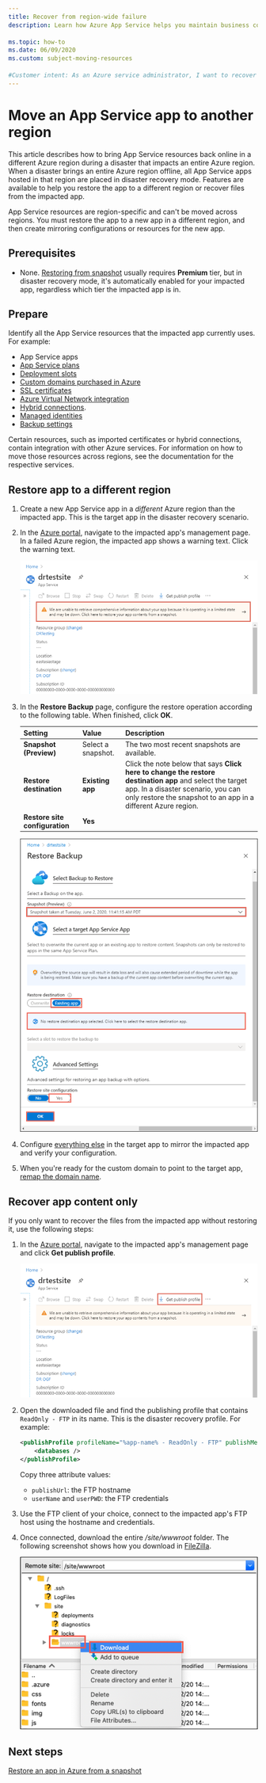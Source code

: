 ```yaml
---
title: Recover from region-wide failure
description: Learn how Azure App Service helps you maintain business continuity and disaster recovery (BCDR) capabilities. Recover your app from a region-wide failure in Azure.

ms.topic: how-to
ms.date: 06/09/2020
ms.custom: subject-moving-resources

#Customer intent: As an Azure service administrator, I want to recover my App Service app from a region-wide failure in Azure.
---
```


# Move an App Service app to another region

This article describes how to bring App Service resources back online in a different Azure region during a disaster that impacts an entire Azure region. When a disaster brings an entire Azure region offline, all App Service apps hosted in that region are placed in disaster recovery mode. Features are available to help you restore the app to a different region or recover files from the impacted app.

App Service resources are region-specific and can't be moved across regions. You must restore the app to a new app in a different region, and then create mirroring configurations or resources for the new app.

## Prerequisites

- None. [Restoring from snapshot](app-service-web-restore-snapshots.md) usually requires **Premium** tier, but in disaster recovery mode, it's automatically enabled for your impacted app, regardless which tier the impacted app is in.

## Prepare

Identify all the App Service resources that the impacted app currently uses. For example:

- App Service apps
- [App Service plans](overview-hosting-plans.md)
- [Deployment slots](deploy-staging-slots.md)
- [Custom domains purchased in Azure](manage-custom-dns-buy-domain.md)
- [SSL certificates](configure-ssl-certificate.md)
- [Azure Virtual Network integration](web-sites-integrate-with-vnet.md)
- [Hybrid connections](app-service-hybrid-connections.md).
- [Managed identities](overview-managed-identity.md)
- [Backup settings](manage-backup.md)

Certain resources, such as imported certificates or hybrid connections, contain integration with other Azure services. For information on how to move those resources across regions, see the documentation for the respective services.

## Restore app to a different region

1. Create a new App Service app in a *different* Azure region than the impacted app. This is the target app in the disaster recovery scenario.

1. In the [Azure portal](https://portal.azure.com), navigate to the impacted app's management page. In a failed Azure region, the impacted app shows a warning text. Click the warning text.

    ![](media/manage-disaster-recovery/restore-start.png)

1. In the **Restore Backup** page, configure the restore operation according to the following table. When finished, click **OK**.

   | Setting | Value | Description |
   |-|-|-|
   | **Snapshot (Preview)** | Select a snapshot. | The two most recent snapshots are available. |
   | **Restore destination** | **Existing app** | Click the note below that says **Click here to change the restore destination app** and select the target app. In a disaster scenario, you can only restore the snapshot to an app in a different Azure region. |
   | **Restore site configuration** | **Yes** | |

    ![](media/manage-disaster-recovery/restore-configure.png)

3. Configure [everything else](#prepare) in the target app to mirror the impacted app and verify your configuration.

4. When you're ready for the custom domain to point to the target app, [remap the domain name](manage-custom-dns-migrate-domain.md#remap-the-active-dns-name).

## Recover app content only

If you only want to recover the files from the impacted app without restoring it, use the following steps:

1. In the [Azure portal](https://portal.azure.com), navigate to the impacted app's management page and click **Get publish profile**.

    ![](media/manage-disaster-recovery/get-publish-profile.png)

1. Open the downloaded file and find the publishing profile that contains `ReadOnly - FTP` in its name. This is the disaster recovery profile. For example:

    ```xml
    <publishProfile profileName="%app-name% - ReadOnly - FTP" publishMethod="FTP" publishUrl="ftp://%ftp-site%/site/wwwroot" ftpPassiveMode="True" userName="%app-name%\$%app-name%" userPWD="" destinationAppUrl="http://%app-name%.azurewebsites.net" SQLServerDBConnectionString="" mySQLDBConnectionString="" hostingProviderForumLink="" controlPanelLink="http://windows.azure.com" webSystem="WebSites">
        <databases />
    </publishProfile>
    ```
    
    Copy three attribute values: 
        
    - `publishUrl`: the FTP hostname
    - `userName` and `userPWD`: the FTP credentials

1. Use the FTP client of your choice, connect to the impacted app's FTP host using the hostname and credentials.

1. Once connected, download the entire */site/wwwroot* folder. The following screenshot shows how you download in [FileZilla](https://filezilla-project.org/).

    ![](media/manage-disaster-recovery/download-content.png)

## Next steps
[Restore an app in Azure from a snapshot](app-service-web-restore-snapshots.md)
